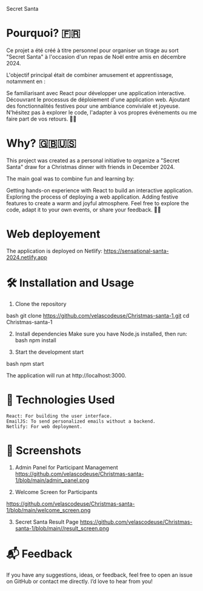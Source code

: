 Secret Santa

# Pourquoi? 🇫🇷
Ce projet a été créé à titre personnel pour organiser un tirage au sort "Secret Santa" à l'occasion d'un repas de Noël entre amis en décembre 2024.

L'objectif principal était de combiner amusement et apprentissage, notamment en :

Se familiarisant avec React pour développer une application interactive.
Découvrant le processus de déploiement d'une application web.
Ajoutant des fonctionnalités festives pour une ambiance conviviale et joyeuse.
N'hésitez pas à explorer le code, l'adapter à vos propres événements ou me faire part de vos retours. 🎄✨
 

 # Why? 🇬🇧🇺🇸

This project was created as a personal initiative to organize a "Secret Santa" draw for a Christmas dinner with friends in December 2024.

The main goal was to combine fun and learning by:

Getting hands-on experience with React to build an interactive application.
Exploring the process of deploying a web application.
Adding festive features to create a warm and joyful atmosphere.
Feel free to explore the code, adapt it to your own events, or share your feedback. 🎄✨




# Web deployement

The application is deployed on Netlify: https://sensational-santa-2024.netlify.app

# 🛠️ Installation and Usage

1. Clone the repository

bash
git clone https://github.com/velascodeuse/Christmas-santa-1.git
cd Christmas-santa-1

2. Install dependencies
Make sure you have Node.js installed, then run:
bash
npm install

3. Start the development start

bash 
npm start

The application will run at http://localhost:3000.

# 🧰 Technologies Used

    React: For building the user interface.
    EmailJS: To send personalized emails without a backend.
    Netlify: For web deployment.

 
 # 📸 Screenshots

1. Admin Panel for Participant Management
https://github.com/velascodeuse/Christmas-santa-1/blob/main/admin_panel.png


2. Welcome Screen for Participants

https://github.com/velascodeuse/Christmas-santa-1/blob/main/welcome_screen.png


3. Secret Santa Result Page
https://github.com/velascodeuse/Christmas-santa-1/blob/main//result_screen.png






# 📬 Feedback

If you have any suggestions, ideas, or feedback, feel free to open an issue on GitHub or contact me directly. I’d love to hear from you!

